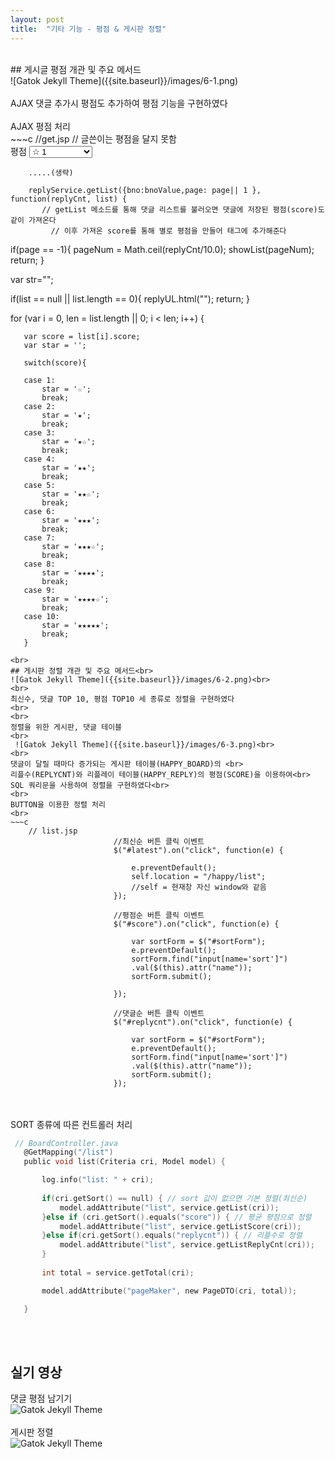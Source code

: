 ```yaml
---
layout: post
title:  "기타 기능 - 평점 & 게시판 정렬"
---
```

<br>
## 게시글 평점 개관 및 주요 메서드<br>
 ![Gatok Jekyll Theme]({{site.baseurl}}/images/6-1.png)<br>
<br>
 AJAX 댓글 추가시 평점도 추가하여 평점 기능을 구현하였다
<br>
 <br>
 AJAX 평점 처리<br>
 ~~~c
 //get.jsp
 				<c:if test="${pinfo.username != board.writer}"> // 글쓴이는 평점을 달지 못함
					<div class="form-group">
						<label>평점</label> 
            <select class="form-control" id='score'> // select 태그로 사용자가 택한 점수(1~10)을 저장
							<option value="1">☆ 1</option>
							<option value="2">★ 2</option>
							<option value="3">★☆ 3</option>
							<option value="4">★★ 4</option>
							<option value="5">★★☆ 5</option>
							<option value="6">★★★ 6</option>
							<option value="7">★★★☆ 7</option>
							<option value="8">★★★★ 8</option>
							<option value="9">★★★★☆ 9</option>
							<option value="10">★★★★★ 10</option>
						</select>
					</div>
				</c:if>
        
        .....(생략)
        
        replyService.getList({bno:bnoValue,page: page|| 1 }, function(replyCnt, list) {
           // getList 메소드를 통해 댓글 리스트를 불러오면 댓글에 저장된 평점(score)도 같이 가져온다
	         // 이후 가져온 score를 통해 별로 평점을 만들어 태그에 추가해준다
  if(page == -1){
    pageNum = Math.ceil(replyCnt/10.0);
    showList(pageNum);
    return;
  } 
    
   var str="";
   
   if(list == null || list.length == 0){
	   replyUL.html("");
	   return;
   }
   
   
   for (var i = 0, len = list.length || 0; i < len; i++) {
	   
	   var score = list[i].score;
	   var star = '';
	   
	   switch(score){
	   
	   case 1: 
		   star = '☆';
		   break;
	   case 2: 
		   star = '★';
		   break;
	   case 3: 
		   star = '★☆';
		   break;
	   case 4: 
		   star = '★★';
		   break;		   
	   case 5: 
		   star = '★★☆';
		   break;
	   case 6: 
		   star = '★★★';
		   break;
	   case 7: 
		   star = '★★★☆';
		   break;
	   case 8: 
		   star = '★★★★';
		   break;
	   case 9: 
		   star = '★★★★☆';
		   break;
	   case 10: 
		   star = '★★★★★';
		   break;		   
	   }
        
 ~~~
<br>
## 게시판 정렬 개관 및 주요 메서드<br>
 ![Gatok Jekyll Theme]({{site.baseurl}}/images/6-2.png)<br>
<br>
 최신수, 댓글 TOP 10, 평점 TOP10 세 종류로 정렬을 구현하였다
<br>
 <br>
 정렬을 위한 게시판, 댓글 테이블
 <br>
  ![Gatok Jekyll Theme]({{site.baseurl}}/images/6-3.png)<br>
<br>
 댓글이 달릴 때마다 증가되는 게시판 테이블(HAPPY_BOARD)의 <br>
 리플수(REPLYCNT)와 리플레이 테이블(HAPPY_REPLY)의 평점(SCORE)을 이용하여<br>
 SQL 쿼리문을 사용하여 정렬을 구현하였다<br>
 <br>
 BUTTON을 이용한 정렬 처리
 <br>
 ~~~c
     // list.jsp
 						//최신순 버튼 클릭 이벤트
						$("#latest").on("click", function(e) {

							e.preventDefault();
							self.location = "/happy/list";
							//self = 현재창 자신 window와 같음
						});
						
						//평점순 버튼 클릭 이벤트
						$("#score").on("click", function(e) {

							var sortForm = $("#sortForm");
							e.preventDefault();
							sortForm.find("input[name='sort']")
							.val($(this).attr("name"));
							sortForm.submit();
							
						});
						
						//댓글순 버튼 클릭 이벤트
						$("#replycnt").on("click", function(e) {

							var sortForm = $("#sortForm");
							e.preventDefault();
							sortForm.find("input[name='sort']")
							.val($(this).attr("name"));
							sortForm.submit();
						});
 ~~~
  <br><br>
 SORT 종류에 따른 컨트롤러 처리
 <br>
 ~~~c
  // BoardController.java
 	@GetMapping("/list")
	public void list(Criteria cri, Model model) {

		log.info("list: " + cri);
		
		if(cri.getSort() == null) { // sort 값이 없으면 기본 정렬(최신순)
			model.addAttribute("list", service.getList(cri));
		}else if (cri.getSort().equals("score")) { // 평균 평점으로 정렬
			model.addAttribute("list", service.getListScore(cri));
		}else if(cri.getSort().equals("replycnt")) { // 리플수로 정렬
			model.addAttribute("list", service.getListReplyCnt(cri));
		}
		
		int total = service.getTotal(cri);

		model.addAttribute("pageMaker", new PageDTO(cri, total));

	}
 ~~~
   <br>
 <br>
  
## 실기 영상<br>
 댓글 평점 남기기<br>
  ![Gatok Jekyll Theme]({{site.baseurl}}/images/6-1.gif)
 <br><br>
 게시판 정렬<br>
  ![Gatok Jekyll Theme]({{site.baseurl}}/images/6-2.gif)
